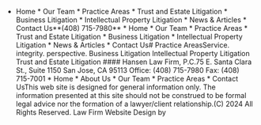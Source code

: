   * Home  * Our Team  * Practice Areas    * Trust and Estate Litigation    * Business Litigation    * Intellectual Property Litigation  * News & Articles  * Contact Us**(408) 715-7980**  * Home  * Our Team  * Practice Areas    * Trust and Estate Litigation    * Business Litigation    * Intellectual Property Litigation  * News & Articles  * Contact Us# Practice AreasService. integrity. perspective.    Business Litigation      Intellectual Property  Litigation    Trust and  Estate Litigation  #### Hansen Law Firm, P.C.75 E. Santa Clara St., Suite 1150   San Jose, CA 95113 Office: (408) 715-7980   Fax: (408) 715-7001  * Home  * About Us  * Our Team  * Practice Areas  * Contact UsThis web site is designed for general information only. The information presented at this site should not be construed to be formal legal advice nor the formation of a lawyer/client relationship.(C) 2024 All Rights Reserved. Law Firm Website Design by 